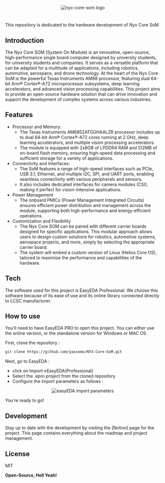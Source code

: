 <p align="center">
  <img src="https://github.com/yaxsomo/NYX-Core-SoM/assets/71334330/40ba0c4d-0810-43c6-b807-6d573773ee43" alt="nyc-core-som logo">
</p>

#
This repository is dedicated to the hardware development of Nyx Core SoM

## Introduction

The Nyx Core SOM (System On Module) is an innovative, open-source, high-performance single board computer designed by university students, for university students and companies. It serves as a versatile platform that can be adapted for a multitude of applications, including robotics, automotive, aerospace, and drone technology. At the heart of the Nyx Core SoM is the powerful Texas Instruments AM68 processor, featuring dual 64-bit Arm® Cortex®-A72 microprocessor subsystems, deep learning accelerators, and advanced vision processing capabilities. This project aims to provide an open-source hardware solution that can drive innovation and support the development of complex systems across various industries.

## Features


- Processor and Memory:
  - The Texas Instruments AM6852ATGGHAALZR processor includes up to dual 64-bit Arm® Cortex®-A72 cores running at 2 GHz, deep learning accelerators, and multiple vision processing accelerators.
  - The module is equipped with 2x8GB of LPDDR4 RAM and 512MB of on-board flash memory, ensuring high-speed data processing and sufficient storage for a variety of applications.
- Connectivity and Interfaces:
  - The SoM features a range of high-speed interfaces such as PCIe, USB 3.1, Ethernet, and multiple I2C, SPI, and UART ports, enabling seamless connectivity with various peripherals and sensors.
  - It also includes dedicated interfaces for camera modules (CSI), making it perfect for vision-intensive applications.
- Power Management
  - The onboard PMICs (Power Management Integrated Circuits) ensures efficient power distribution and management across the module, supporting both high-performance and energy-efficient operations.
- Customization and Flexibility
  - The Nyx Core SOM can be paired with different carrier boards designed for specific applications. This modular approach allows users to design custom solutions for robotics, automotive systems, aerospace projects, and more, simply by selecting the appropriate carrier board.
  - The system will embed a custom version of Linux (Helios Core OS), tailored to maximize the performance and capabilities of the hardware.

## Tech

The software used for this project is EasyEDA Professional. We choose this software because of its ease of use and its online library connected directly to LCSC manufacturer.

## How to use

You'll need to have EasyEDA PRO to open this project.
You can either use the online version, or the standalone version for Windows or MAC OS.

First, clone the repository :
```bash
git clone https://github.com/yaxsomo/NYX-Core-SoM.git
```

Next, go to EasyEDA :

- click on Import->EasyEDA(Professional)
- Select the .epro project from the cloned repository
- Configure the import parameters as follows :

<p align="center">
  <img src="https://github.com/yaxsomo/NYX-Core-SoM/assets/71334330/e4b7f9b2-b8f1-4b2a-9f34-ed993e4518cc" alt="easyEDA import parameters">
</p>

You're ready to go!

## Development

Stay up to date with the development by visiting the [Notion] page for the project. This page contains everything about the roadmap and project management. 

## License

MIT

**Open-Source, Hell Yeah!**



